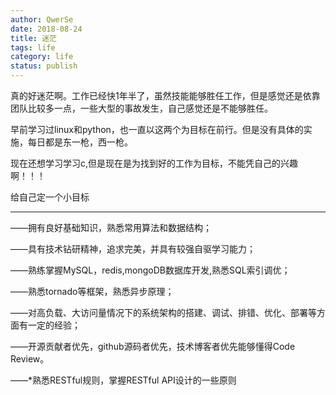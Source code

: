 ```yaml
---
author: QwerSe
date: 2018-08-24
title: 迷茫
tags: life
category: life
status: publish
---
```


真的好迷茫啊。工作已经快1年半了，虽然技能能够胜任工作，但是感觉还是依靠团队比较多一点，一些大型的事故发生，自己感觉还是不能够胜任。

早前学习过linux和python，也一直以这两个为目标在前行。但是没有具体的实施，每日都是东一枪，西一枪。

现在还想学习学习c,但是现在是为找到好的工作为目标，不能凭自己的兴趣啊！！！

给自己定一个小目标

---------

——拥有良好基础知识，熟悉常用算法和数据结构； 

——具有技术钻研精神，追求完美，并具有较强自驱学习能力； 

——熟练掌握MySQL，redis,mongoDB数据库开发,熟悉SQL索引调优； 

——熟悉tornado等框架，熟悉异步原理； 

——对高负载、大访问量情况下的系统架构的搭建、调试、排错、优化、部署等方面有一定的经验；

——开源贡献者优先，github源码者优先，技术博客者优先能够懂得Code Review。

——*熟悉RESTful规则，掌握RESTful API设计的一些原则

